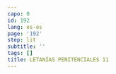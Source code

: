 ```yaml
---
capo: 0
id: 192
lang: es-es
page: '192'
step: lit
subtitle: ''
tags: []
title: LETANÍAS PENITENCIALES 11
---
```

